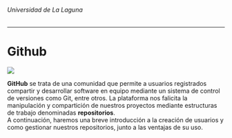 ###### *Universidad de La Laguna*
---
# Github

![](http://www.aha.io/assets/integration_logos/github-bb449e0ffbacbcb7f9c703db85b1cf0b.png)

**GitHub** se trata de una comunidad que permite a  usuarios registrados compartir y desarrollar software en equipo mediante un sistema de control de versiones como Git, entre otros. La plataforma nos falicita la manipulación y compartición de nuestros proyectos mediante estructuras de trabajo denominadas **repositorios**.  
A continuación, haremos una breve introducción a la creación de usuarios y como gestionar nuestros repositorios, junto a las ventajas de su uso.



